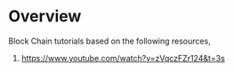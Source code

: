 # Overview

Block Chain tutorials based on the following resources,

1. https://www.youtube.com/watch?v=zVqczFZr124&t=3s
